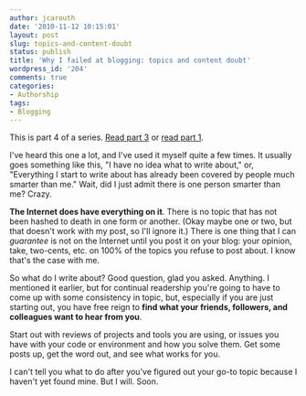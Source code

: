 ```yaml
---
author: jcarouth
date: '2010-11-12 10:15:01'
layout: post
slug: topics-and-content-doubt
status: publish
title: 'Why I failed at blogging: topics and content doubt'
wordpress_id: '204'
comments: true
categories:
- Authorship
tags:
- Blogging
---
```


This is part 4 of a series. [Read part 3](http://carouth.com/2010/11/11/time/) or [read part 1](http://carouth.com/2010/11/09/why-i-failed-at-blogging/).

I've heard this one a lot, and I've used it myself quite a few times. It usually goes something like this, "I have no idea what to write about," or, "Everything I start to write about has already been covered by people much smarter than me." Wait, did I just admit there is one person smarter than me? Crazy.

**The Internet does have everything on it**. There is no topic that has not been hashed to death in one form or another. (Okay maybe one or two, but that doesn't work with my post, so I'll ignore it.) There is one thing that I can _guarantee_ is not on the Internet until you post it on your blog: your opinion, take, two-cents, etc. on 100% of the topics you refuse to post about. I know that's the case with me.  

So what do I write about? Good question, glad you asked. Anything. I mentioned it earlier, but for continual readership you're going to have to come up with some consistency in topic, but, especially if you are just starting out, you have free reign to **find what your friends, followers, and colleagues want to hear from you**.

Start out with reviews of projects and tools you are using, or issues you have with your code or environment and how you solve them. Get some posts up, get the word out, and see what works for you.

I can't tell you what to do after you've figured out your go-to topic because I haven't yet found mine. But I will. Soon.

